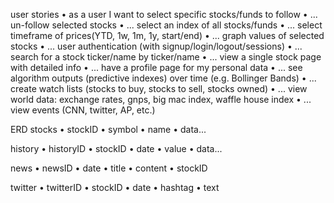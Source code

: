 user stories
• as a user I want to select specific stocks/funds to follow
• ... un-follow selected stocks
• ... select an index of all stocks/funds
• ... select timeframe of prices(YTD, 1w, 1m, 1y, start/end)
• ... graph values of selected stocks
• ... user authentication (with signup/login/logout/sessions)
• ... search for a stock ticker/name by ticker/name
• ... view a single stock page with detailed info
• ... have a profile page for my personal data
• ... see algorithm outputs (predictive indexes) over time (e.g. Bollinger Bands)
• ... create watch lists (stocks to buy, stocks to sell, stocks owned)
• ... view world data: exchange rates, gnps, big mac index, waffle house index
• ... view events (CNN, twitter, AP, etc.)

ERD
stocks
• stockID
• symbol
• name
• data...

history
• historyID
• stockID
• date
• value
• data...

news
• newsID
• date
• title
• content
• stockID

twitter
• twitterID
• stockID
• date
• hashtag
• text

